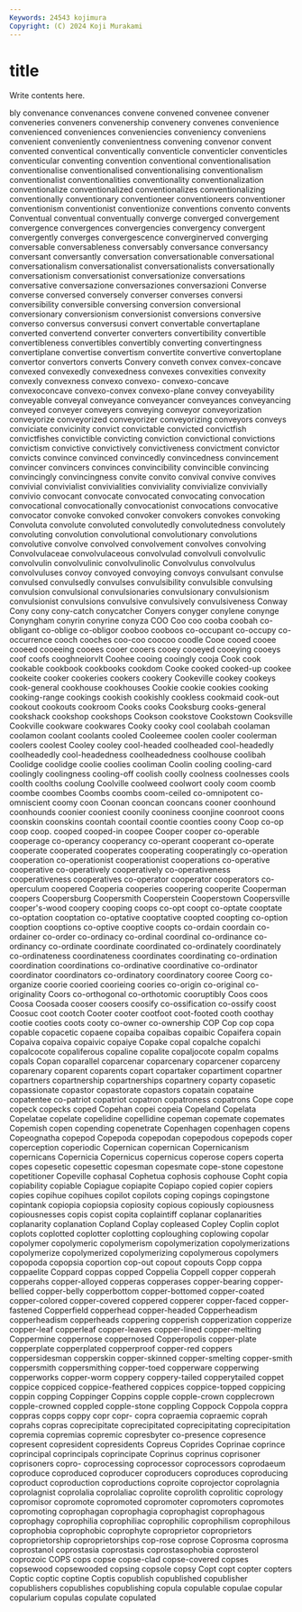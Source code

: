 ```yaml
---
Keywords: 24543 kojimura
Copyright: (C) 2024 Koji Murakami
---
```


# title

Write contents here.



bly convenance convenances
convene convened convenee convener conveneries conveners convenership convenery convenes convenience
convenienced conveniences conveniencies conveniency conveniens convenient conveniently convenientness convening convenor
convent convented conventical conventically conventicle conventicler conventicles conventicular conventing convention
conventional conventionalisation conventionalise conventionalised conventionalising conventionalism conventionalist conventionalities conventionality conventionalization
conventionalize conventionalized conventionalizes conventionalizing conventionally conventionary conventioneer conventioneers conventioner conventionism
conventionist conventionize conventions convento convents Conventual conventual conventually converge converged
convergement convergence convergences convergencies convergency convergent convergently converges convergescence converginerved
converging conversable conversableness conversably conversance conversancy conversant conversantly conversation conversationable
conversational conversationalism conversationalist conversationalists conversationally conversationism conversationist conversationize conversations conversative
conversazione conversaziones conversazioni Converse converse conversed conversely converser converses conversi
conversibility conversible conversing conversion conversional conversionary conversionism conversionist conversions conversive
converso conversus conversusi convert convertable convertaplane converted convertend converter converters
convertibility convertible convertibleness convertibles convertibly converting convertingness convertiplane convertise convertism
convertite convertive convertoplane convertor convertors converts Convery conveth convex convex-concave
convexed convexedly convexedness convexes convexities convexity convexly convexness convexo convexo-
convexo-concave convexoconcave convexo-convex convexo-plane convey conveyability conveyable conveyal conveyance conveyancer
conveyances conveyancing conveyed conveyer conveyers conveying conveyor conveyorization conveyorize conveyorized
conveyorizer conveyorizing conveyors conveys conviciate convicinity convict convictable convicted convictfish
convictfishes convictible convicting conviction convictional convictions convictism convictive convictively convictiveness
convictment convictor convicts convince convinced convincedly convincedness convincement convincer convincers
convinces convincibility convincible convincing convincingly convincingness convite convito convival convive
convives convivial convivialist convivialities conviviality convivialize convivially convivio convocant convocate
convocated convocating convocation convocational convocationally convocationist convocations convocative convocator convoke
convoked convoker convokers convokes convoking Convoluta convolute convoluted convolutedly convolutedness
convolutely convoluting convolution convolutional convolutionary convolutions convolutive convolve convolved convolvement
convolves convolving Convolvulaceae convolvulaceous convolvulad convolvuli convolvulic convolvulin convolvulinic convolvulinolic
Convolvulus convolvulus convolvuluses convoy convoyed convoying convoys convulsant convulse convulsed
convulsedly convulses convulsibility convulsible convulsing convulsion convulsional convulsionaries convulsionary convulsionism
convulsionist convulsions convulsive convulsively convulsiveness Conway Cony cony cony-catch conycatcher
Conyers conyger conylene conynge Conyngham conyrin conyrine conyza COO Coo
coo cooba coobah co-obligant co-oblige co-obligor cooboo cooboos co-occupant co-occupy
co-occurrence cooch cooches coo-coo coocoo coodle Cooe cooed cooee cooeed
cooeeing cooees cooer cooers cooey cooeyed cooeying cooeys coof coofs
cooghneiorvlt Coohee cooing cooingly cooja Cook cook cookable cookbook cookbooks
cookdom Cooke cooked cooked-up cookee cookeite cooker cookeries cookers cookery
Cookeville cookey cookeys cook-general cookhouse cookhouses Cookie cookie cookies cooking
cooking-range cookings cookish cookishly cookless cookmaid cook-out cookout cookouts cookroom
Cooks cooks Cooksburg cooks-general cookshack cookshop cookshops Cookson cookstove Cookstown
Cooksville Cookville cookware cookwares Cooky cooky cool coolabah coolaman coolamon
coolant coolants cooled Cooleemee coolen cooler coolerman coolers coolest Cooley
cooley cool-headed coolheaded cool-headedly coolheadedly cool-headedness coolheadedness coolhouse coolibah Coolidge
coolidge coolie coolies cooliman Coolin cooling cooling-card coolingly coolingness cooling-off
coolish coolly coolness coolnesses cools coolth coolths coolung Coolville coolweed
coolwort cooly coom coomb coombe coombes Coombs coombs coom-ceiled co-omnipotent
co-omniscient coomy coon Coonan cooncan cooncans cooner coonhound coonhounds coonier
cooniest coonily cooniness coonjine coonroot coons coonskin coonskins coontah coontail
coontie coonties coony Coop co-op coop coop. cooped cooped-in coopee
Cooper cooper co-operable cooperage co-operancy cooperancy co-operant cooperant co-operate cooperate
cooperated cooperates cooperating cooperatingly co-operation cooperation co-operationist cooperationist cooperations co-operative
cooperative co-operatively cooperatively co-operativeness cooperativeness cooperatives co-operator cooperator cooperators co-operculum
coopered Cooperia cooperies coopering cooperite Cooperman coopers Coopersburg Coopersmith Cooperstein
Cooperstown Coopersville cooper's-wood coopery cooping coops co-opt coopt co-optate cooptate
co-optation cooptation co-optative cooptative coopted coopting co-option cooption cooptions co-optive
cooptive coopts co-ordain coordain co-ordainer co-order co-ordinacy co-ordinal coordinal co-ordinance
co-ordinancy co-ordinate coordinate coordinated co-ordinately coordinately co-ordinateness coordinateness coordinates coordinating
co-ordination coordination coordinations co-ordinative coordinative co-ordinator coordinator coordinators co-ordinatory coordinatory
cooree Coorg co-organize coorie cooried coorieing coories co-origin co-original co-originality
Coors co-orthogonal co-orthotomic cooruptibly Coos coos Coosa Coosada cooser coosers
coosify co-ossification co-ossify coost Coosuc coot cootch Cooter cooter cootfoot
coot-footed cooth coothay cootie cooties coots cooty co-owner co-ownership COP
Cop cop copa copable copacetic copaene copaiba copaibas copaibic Copaifera
copain Copaiva copaiva copaivic copaiye Copake copal copalche copalchi copalcocote
copaliferous copaline copalite copaljocote copalm copalms copals Copan coparallel coparcenar
coparcenary coparcener coparceny coparenary coparent coparents copart copartaker copartiment copartner
copartners copartnership copartnerships copartnery coparty copasetic copassionate copastor copastorate copastors
copatain copataine copatentee co-patriot copatriot copatron copatroness copatrons Cope cope
copeck copecks coped Copehan copei copeia Copeland Copelata Copelatae copelate
copelidine copellidine copeman copemate copemates Copemish copen copending copenetrate Copenhagen
copenhagen copens Copeognatha copepod Copepoda copepodan copepodous copepods coper coperception
coperiodic Copernican copernican Copernicanism copernicans Copernicia Copernicus copernicus coperose copers
coperta copes copesetic copesettic copesman copesmate cope-stone copestone copetitioner Copeville
cophasal Cophetua cophosis cophouse Copht copia copiability copiable Copiague copiapite
Copiapo copied copier copiers copies copihue copihues copilot copilots coping
copings copingstone copintank copiopia copiopsia copiosity copious copiously copiousness copiousnesses
copis copist copita coplaintiff coplanar coplanarities coplanarity coplanation Copland Coplay
copleased Copley Coplin coplot coplots coplotted coplotter coplotting coploughing coplowing
copolar copolymer copolymeric copolymerism copolymerization copolymerizations copolymerize copolymerized copolymerizing copolymerous
copolymers copopoda copopsia coportion cop-out copout copouts Copp coppa coppaelite
Coppard coppas copped Coppelia Coppell copper copperah copperahs copper-alloyed copperas
copperases copper-bearing copper-bellied copper-belly copperbottom copper-bottomed copper-coated copper-colored copper-covered coppered
copperer copper-faced copper-fastened Copperfield copperhead copper-headed Copperheadism copperheadism copperheads coppering
copperish copperization copperize copper-leaf copperleaf copper-leaves copper-lined copper-melting Coppermine coppernose
coppernosed Copperopolis copper-plate copperplate copperplated copperproof copper-red coppers coppersidesman copperskin
copper-skinned copper-smelting copper-smith coppersmith coppersmithing copper-toed copperware copperwing copperworks copper-worm
coppery coppery-tailed copperytailed coppet coppice coppiced coppice-feathered coppices coppice-topped coppicing
coppin copping Coppinger Coppins copple copple-crown copplecrown copple-crowned coppled copple-stone
coppling Coppock Coppola coppra coppras copps coppy copr copr- copra
copraemia copraemic coprah coprahs copras coprecipitate coprecipitated coprecipitating coprecipitation copremia
copremias copremic copresbyter co-presence copresence copresent copresident copresidents Copreus Coprides
Coprinae coprince coprincipal coprincipals coprincipate Coprinus coprinus coprisoner coprisoners copro-
coprocessing coprocessor coprocessors coprodaeum coproduce coproduced coproducer coproducers coproduces coproducing
coproduct coproduction coproductions coproite coprojector coprolagnia coprolagnist coprolalia coprolaliac coprolite
coprolith coprolitic coprology copromisor copromote copromoted copromoter copromoters copromotes copromoting
coprophagan coprophagia coprophagist coprophagous coprophagy coprophilia coprophiliac coprophilic coprophilism coprophilous
coprophobia coprophobic coprophyte coproprietor coproprietors coproprietorship coproprietorships cop-rose coprose Coprosma
coprosma coprostanol coprostasia coprostasis coprostasophobia coprosterol coprozoic COPS cops copse
copse-clad copse-covered copses copsewood copsewooded copsing copsole copsy Copt copt
copter copters Coptic coptic coptine Coptis copublish copublished copublisher copublishers
copublishes copublishing copula copulable copulae copular copularium copulas copulate copulated
